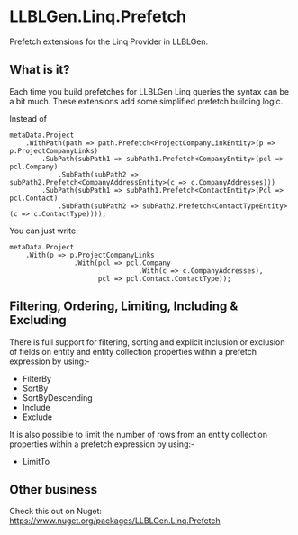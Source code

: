 # LLBLGen.Linq.Prefetch
Prefetch extensions for the Linq Provider in LLBLGen.
## What is it?
Each time you build prefetches for LLBLGen Linq queries the syntax can be a bit much.  These extensions add some simplified prefetch building logic.

Instead of

    metaData.Project
        .WithPath(path => path.Prefetch<ProjectCompanyLinkEntity>(p => p.ProjectCompanyLinks)
            .SubPath(subPath1 => subPath1.Prefetch<CompanyEntity>(pcl => pcl.Company)
                .SubPath(subPath2 => subPath2.Prefetch<CompanyAddressEntity>(c => c.CompanyAddresses)))
            .SubPath(subPath1 => subPath1.Prefetch<ContactEntity>(Pcl => pcl.Contact)
                .SubPath(subPath2 => subPath2.Prefetch<ContactTypeEntity>(c => c.ContactType))));
            
You can just write

    metaData.Project
        .With(p => p.ProjectCompanyLinks
                    .With(pcl => pcl.Company
                                    .With(c => c.CompanyAddresses),
                          pcl => pcl.Contact.ContactType));

## Filtering, Ordering, Limiting, Including & Excluding

There is full support for filtering, sorting and explicit inclusion or exclusion of fields on entity and entity collection properties within a prefetch expression by using:-
* FilterBy
* SortBy
* SortByDescending
* Include
* Exclude

It is also possible to limit the number of rows from an entity collection properties within a prefetch expression by using:-
* LimitTo

## Other business

Check this out on Nuget: https://www.nuget.org/packages/LLBLGen.Linq.Prefetch
